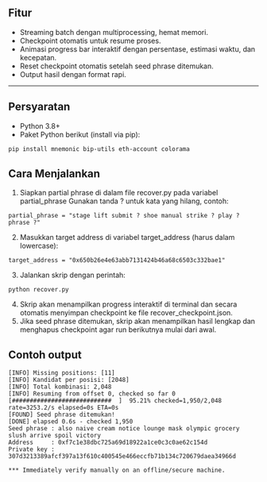 ## Fitur
- Streaming batch dengan multiprocessing, hemat memori.
- Checkpoint otomatis untuk resume proses.
- Animasi progress bar interaktif dengan persentase, estimasi waktu, dan kecepatan.
- Reset checkpoint otomatis setelah seed phrase ditemukan.
- Output hasil dengan format rapi.
---
## Persyaratan
- Python 3.8+
- Paket Python berikut (install via pip):

```bash
pip install mnemonic bip-utils eth-account colorama
```
## Cara Menjalankan
1. Siapkan partial phrase di dalam file recover.py pada variabel partial_phrase
Gunakan tanda ? untuk kata yang hilang, contoh:
```
partial_phrase = "stage lift submit ? shoe manual strike ? play ? phrase ?"
```
2. Masukkan target address di variabel target_address (harus dalam lowercase):
```
target_address = "0x650b26e4e63abb7131424b46a68c6503c332bae1"
```
3. Jalankan skrip dengan perintah:
```
python recover.py
```
4. Skrip akan menampilkan progress interaktif di terminal dan secara otomatis menyimpan checkpoint ke file recover_checkpoint.json.
5. Jika seed phrase ditemukan, skrip akan menampilkan hasil lengkap dan menghapus checkpoint agar run berikutnya mulai dari awal.
## Contoh output
```
[INFO] Missing positions: [11]
[INFO] Kandidat per posisi: [2048]
[INFO] Total kombinasi: 2,048
[INFO] Resuming from offset 0, checked so far 0
[############################  ]  95.21% checked=1,950/2,048 rate=3253.2/s elapsed=0s ETA=0s                   
[FOUND] Seed phrase ditemukan!
[DONE] elapsed 0.6s - checked 1,950
Seed phrase : also naive cream notice lounge mask olympic grocery slush arrive spoil victory
Address     : 0xf7c1e38dbc725a69d18922a1ce0c3c0ae62c154d
Private key : 307d3213389afcf397a13f610c400545e466eccfb71b134c720679daea34966d

*** Immediately verify manually on an offline/secure machine.

